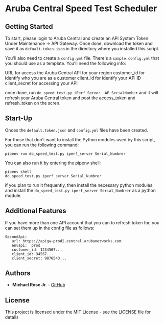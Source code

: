 # Aruba Central Speed Test Scheduler



## Getting Started
To start, please login to Aruba Central and create an API System Token Under Maintenance -> API Gateway. Once done, download the token and save it as ``defualt.token.json`` in the directory where you installed this script.

You'll also need to create a ``config.yml`` file. There's a ``sample.config.yml`` that you should use as a template. You'll need the following info:

URL for access the Aruba Central API for your region
customer_id for identify who you are as a customer
client_id for identify your API ID
client_secret for accessing your API

once done, run ``do_speed_test.py iPerf_Server  AP_SerialNumber`` and it will refresh your Aruba Central token and post the access_token and refresh_token on the scren.

## Start-Up
Onces the ``default.token.json`` and ``config.yml`` files have been created. 

For those that don't want to install the Python modules used by this script, you can run the following command:

```
pipenv run do_speed_test.py iperf_server Serial_Numbrer
```

You can also run it by entering the pipenv shell:

```
pipenv shell
do_speed_test.py iperf_server Serial_Numbrer
```

if you plan to run it frequently, then install the necessary python modules and install the ``do_speed_test.py iperf_server Serial_Numbrer`` as a python module.


## Additional Features
If you have more than one API account that you can to refresh token for, you can set them up in the config file as follows:

```
SecondApi:
   url: https://apigw-prod2.central.arubanetworks.com
   envapi:  prod
   customer_id: 1234567...
   client_id: 34567...
   client_secret: 9876543...

```

## Authors

* **Michael Rose Jr.** - [GitHub](https://github.com/michaelrosejr)


## License

This project is licensed under the MIT License - see the [LICENSE](LICENSE) file for details


